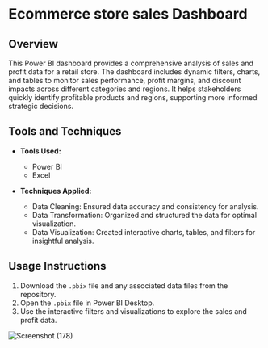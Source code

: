 # Ecommerce store sales Dashboard

## Overview
This Power BI dashboard provides a comprehensive analysis of sales and profit data for a retail store. The dashboard includes dynamic filters, charts, and tables to monitor sales performance, profit margins, and discount impacts across different categories and regions. It helps stakeholders quickly identify profitable products and regions, supporting more informed strategic decisions.

## Tools and Techniques

- **Tools Used:**
  - Power BI
  - Excel

- **Techniques Applied:**
  - Data Cleaning: Ensured data accuracy and consistency for analysis.
  - Data Transformation: Organized and structured the data for optimal visualization.
  - Data Visualization: Created interactive charts, tables, and filters for insightful analysis.

## Usage Instructions
1. Download the `.pbix` file and any associated data files from the repository.
2. Open the `.pbix` file in Power BI Desktop.
3. Use the interactive filters and visualizations to explore the sales and profit data.

![Screenshot (178)](https://github.com/Mayank5221/Power-BI/assets/128227932/f4bc55a4-bc15-4e9d-b666-f3d8d916a636)


